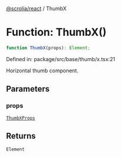 [@scrolia/react](../README.md) / ThumbX

# Function: ThumbX()

```ts
function ThumbX(props): Element;
```

Defined in: package/src/base/thumb/x.tsx:21

Horizontal thumb component.

## Parameters

### props

[`ThumbXProps`](../type-aliases/ThumbXProps.md)

## Returns

`Element`
